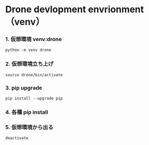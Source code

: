 # Drone devlopment envrionment（venv）
### 1. 仮想環境 venv:drone
    python -m venv drone
### 2. 仮想環境立ち上げ
    source drone/bin/activate
### 3. pip upgrade
    pip install --upgrade pip
### 4. 各種 pip install

### 5. 仮想環境から出る
    deactivate
